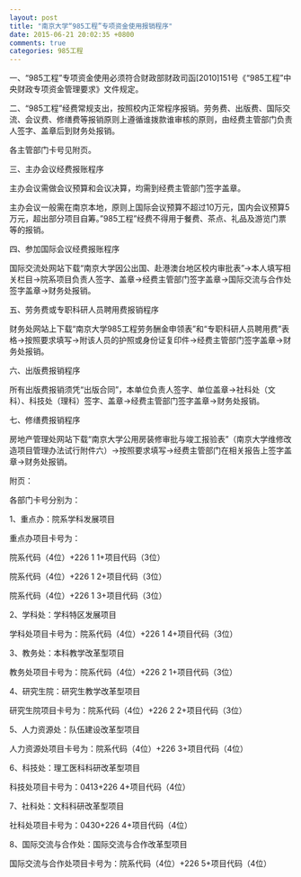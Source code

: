 ```yaml
---
layout: post
title: "南京大学“985工程”专项资金使用报销程序"
date: 2015-06-21 20:02:35 +0800
comments: true
categories: 985工程
---
```



一、“985工程”专项资金使用必须符合财政部财政司函\[2010]151号《“985工程”中央财政专项资金管理要求》文件规定。

二、“985工程”经费常规支出，按照校内正常程序报销。劳务费、出版费、国际交流、会议费、修缮费等报销原则上遵循谁拨款谁审核的原则，由经费主管部门负责人签字、盖章后到财务处报销。

各主管部门卡号见附页。

三、主办会议经费报账程序

主办会议需做会议预算和会议决算，均需到经费主管部门签字盖章。

主办会议一般需在南京本地，原则上国际会议预算不超过10万元，国内会议预算5万元，超出部分项目自筹。”985工程”经费不得用于餐费、茶点、礼品及游览门票等的报销。

四、参加国际会议经费报账程序

国际交流处网站下载“南京大学因公出国、赴港澳台地区校内审批表”→本人填写相关栏目→院系项目负责人签字、盖章→经费主管部门签字盖章→国际交流与合作处签字盖章→财务处报销。

五、劳务费或专职科研人员聘用费报销程序

财务处网站上下载“南京大学985工程劳务酬金申领表”和“专职科研人员聘用费”表格→按照要求填写→附该人员的护照或身份证复印件→经费主管部门签字盖章→财务处报销。

六、出版费报销程序

所有出版费报销须凭“出版合同”，本单位负责人签字、单位盖章→社科处（文科）、科技处（理科）签字、盖章→经费主管部门签字盖章→财务处报销。

七、修缮费报销程序

房地产管理处网站下载“南京大学公用房装修审批与竣工报验表”（南京大学维修改造项目管理办法试行附件六）→按照要求填写→经费主管部门在相关报告上签字盖章→财务处报销。
 
 
附页：
 
各部门卡号分别为：

1、重点办：院系学科发展项目

重点办项目卡号为：

院系代码（4位）+226 1 1+项目代码（3位）

院系代码（4位）+226 1 2+项目代码（3位）

院系代码（4位）+226 1 3+项目代码（3位）

2、学科处：学科特区发展项目

学科处项目卡号为：院系代码（4位）+226 1 4+项目代码（3位）

3、教务处：本科教学改革型项目

教务处项目卡号为：院系代码（4位）+226 2 1+项目代码（3位）

4、研究生院：研究生教学改革型项目

研究生院项目卡号为：院系代码（4位）+226 2 2+项目代码（3位）

5、人力资源处：队伍建设改革型项目

人力资源处项目卡号为：院系代码（4位）+226 3+项目代码（4位）

6、科技处：理工医科科研改革型项目

科技处项目卡号为：0413+226 4+项目代码（4位）

7、社科处：文科科研改革型项目

社科处项目卡号为：0430+226 4+项目代码（4位）

8、国际交流与合作处：国际交流与合作改革型项目

国际交流与合作处项目卡号为：院系代码（4位）+226 5+项目代码（4位）

